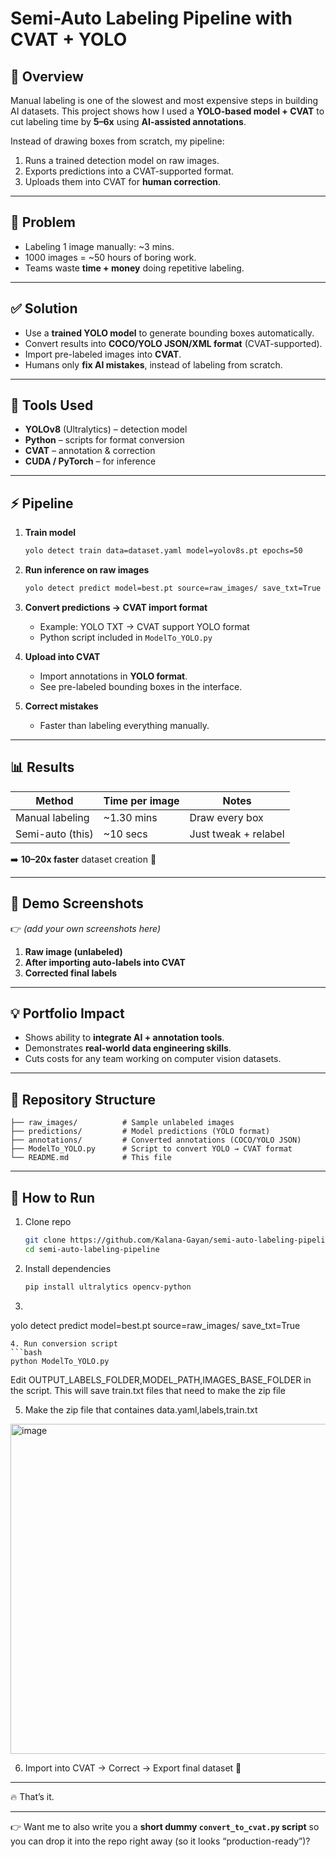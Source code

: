 # Semi-Auto Labeling Pipeline with CVAT + YOLO

## 📌 Overview

Manual labeling is one of the slowest and most expensive steps in building AI datasets.
This project shows how I used a **YOLO-based model + CVAT** to cut labeling time by **5–6x** using **AI-assisted annotations**.

Instead of drawing boxes from scratch, my pipeline:

1. Runs a trained detection model on raw images.
2. Exports predictions into a CVAT-supported format.
3. Uploads them into CVAT for **human correction**.

---

## 🎯 Problem

* Labeling 1 image manually: \~3 mins.
* 1000 images = \~50 hours of boring work.
* Teams waste **time + money** doing repetitive labeling.

---

## ✅ Solution

* Use a **trained YOLO model** to generate bounding boxes automatically.
* Convert results into **COCO/YOLO JSON/XML format** (CVAT-supported).
* Import pre-labeled images into **CVAT**.
* Humans only **fix AI mistakes**, instead of labeling from scratch.

---

## 🔧 Tools Used

* **YOLOv8** (Ultralytics) – detection model
* **Python** – scripts for format conversion
* **CVAT** – annotation & correction
* **CUDA / PyTorch** – for inference

---

## ⚡ Pipeline

1. **Train model**

   ```bash
   yolo detect train data=dataset.yaml model=yolov8s.pt epochs=50
   ```

2. **Run inference on raw images**

   ```bash
   yolo detect predict model=best.pt source=raw_images/ save_txt=True
   ```

3. **Convert predictions → CVAT import format**

   * Example: YOLO TXT → CVAT support YOLO format
   * Python script included in `ModelTo_YOLO.py`

4. **Upload into CVAT**

   * Import annotations in **YOLO format**.
   * See pre-labeled bounding boxes in the interface.

5. **Correct mistakes**

   * Faster than labeling everything manually.

---

## 📊 Results

| Method           | Time per image | Notes                |
| ---------------- | -------------- | -------------------- |
| Manual labeling  | \~1.30 mins       | Draw every box       |
| Semi-auto (this) | \~10 secs      | Just tweak + relabel |

➡️ **10–20x faster** dataset creation 🚀

---

## 📸 Demo Screenshots

👉 *(add your own screenshots here)*

1. **Raw image (unlabeled)**
2. **After importing auto-labels into CVAT**
3. **Corrected final labels**

---

## 💡 Portfolio Impact

* Shows ability to **integrate AI + annotation tools**.
* Demonstrates **real-world data engineering skills**.
* Cuts costs for any team working on computer vision datasets.

---

## 📂 Repository Structure

```
├── raw_images/          # Sample unlabeled images  
├── predictions/         # Model predictions (YOLO format)  
├── annotations/         # Converted annotations (COCO/YOLO JSON)  
├── ModelTo_YOLO.py      # Script to convert YOLO → CVAT format  
└── README.md            # This file  
```

---

## 🚀 How to Run

1. Clone repo

   ```bash
   git clone https://github.com/Kalana-Gayan/semi-auto-labeling-pipeline.git
   cd semi-auto-labeling-pipeline
   ```
2. Install dependencies

   ```bash
   pip install ultralytics opencv-python
   ```
3.   ```bash
   yolo detect predict model=best.pt source=raw_images/ save_txt=True
   ```
4. Run conversion script
   ```bash
   python ModelTo_YOLO.py
   ```
   Edit OUTPUT_LABELS_FOLDER,MODEL_PATH,IMAGES_BASE_FOLDER in the script.
   This will save train.txt files that need to make the zip file 
   
5. Make the zip file that containes data.yaml,labels,train.txt
<img width="964" height="528" alt="image" src="https://github.com/user-attachments/assets/25ea2472-0879-40fa-898f-7f3c894ce89b" />

6. Import into CVAT → Correct → Export final dataset 🎉

---

🔥 That’s it.

---

👉 Want me to also write you a **short dummy `convert_to_cvat.py` script** so you can drop it into the repo right away (so it looks “production-ready”)?
